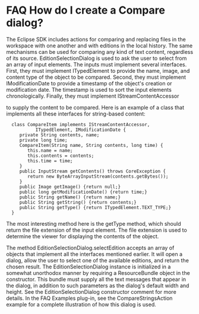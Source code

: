 

FAQ How do I create a Compare dialog?
=====================================

  

  

The Eclipse SDK includes actions for comparing and replacing files in the workspace with one another and with editions in the local history. The same mechanisms can be used for comparing any kind of text content, regardless of its source. EditionSelectionDialog is used to ask the user to select from an array of input elements. The inputs must implement several interfaces. First, they must implement ITypedElement to provide the name, image, and content type of the object to be compared. Second, they must implement IModificationDate to provide a timestamp of the object's creation or modification date. The timestamp is used to sort the input elements chronologically. Finally, they must implement IStreamContentAccessor

to supply the content to be compared. Here is an example of a class that implements all these interfaces for string-based content:

      class CompareItem implements IStreamContentAccessor,
               ITypedElement, IModificationDate {
         private String contents, name;
         private long time;
         CompareItem(String name, String contents, long time) {
            this.name = name;
            this.contents = contents;
            this.time = time;
         }
         public InputStream getContents() throws CoreException {
            return new ByteArrayInputStream(contents.getBytes());
         }
         public Image getImage() {return null;}
         public long getModificationDate() {return time;}
         public String getName() {return name;}
         public String getString() {return contents;}
         public String getType() {return ITypedElement.TEXT_TYPE;}
      }

The most interesting method here is the getType method, which should return the file extension of the input element. The file extension is used to determine the viewer for displaying the contents of the object.

  
The method EditionSelectionDialog.selectEdition accepts an array of objects that implement all the interfaces mentioned earlier. It will open a dialog, allow the user to select one of the available editions, and return the chosen result. The EditionSelectionDialog instance is initialized in a somewhat unorthodox manner by requiring a ResourceBundle object in the constructor. This bundle must supply all the text messages that appear in the dialog, in addition to such parameters as the dialog's default width and height. See the EditionSelectionDialog constructor comment for more details. In the FAQ Examples plug-in, see the CompareStringsAction example for a complete illustration of how this dialog is used.

